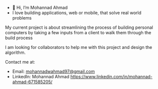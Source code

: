 - 👋 Hi, I’m Mohannad Ahmad
- I love building applications, web or mobile, that solve real world problems

My current project is about streamlining the process of building personal 
computers by taking a few inputs from a client to walk them through the build process

I am looking for collaborators to help me with this project and design the algorithm.

Contact me at:
- Email: mohannadwahmad97@gmail.com
- LinkedIn: Mohannad Ahmad https://www.linkedin.com/in/mohannad-ahmad-671585205/

<!---
mohannadwahmad17/mohannadwahmad17 is a ✨ special ✨ repository because its `README.md` (this file) appears on your GitHub profile.
You can click the Preview link to take a look at your changes.
--->
